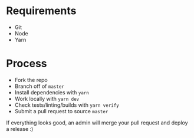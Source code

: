 # Requirements

- Git
- Node
- Yarn

# Process

- Fork the repo
- Branch off of `master`
- Install dependencies with `yarn`
- Work locally with `yarn dev`
- Check tests/linting/builds with `yarn verify`
- Submit a pull request to source `master`

If everything looks good, an admin will merge your pull request and deploy a release :)
